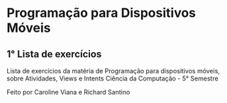 # Programação para Dispositivos Móveis
## 1° Lista de exercícios 

Lista de exercícios da matéria de Programação para dispositivos móveis, sobre Atividades, Views e Intents
Ciência da Computação - 5° Semestre

Feito por Caroline Viana e Richard Santino
